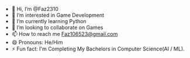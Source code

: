 - 👋 Hi, I’m @Faz2310
- 👀 I’m interested in Game Development
- 🌱 I’m currently learning Python
- 💞️ I’m looking to collaborate on Games
- 📫 How to reach me Faz106523@gmail.com
- 😄 Pronouns: He/Him
- ⚡ Fun fact: I'm Completing My Bachelors in Computer Science(AI / ML). 

<!---
Faz2310/Faz2310 is a ✨ special ✨ repository because its `README.md` (this file) appears on your GitHub profile.
You can click the Preview link to take a look at your changes.
--->
